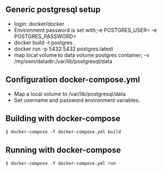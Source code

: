 ## Generic postgresql setup
* login: docker/docker
* Environment password is set with;-e POSTGRES_USER=<user> -e POSTGRES_PASSWORD=<password>
* docker build -t postgres .
* docker run -p 5432:5432 postgres:latest
* map local volume to data volume postgres container; -v /my/own/datadir:/var/lib/postgresql/data

## Configuration docker-compose.yml
* Map a local volume to /var/lib/postgresql/data
* Set username and password environment variables.

## Building with docker-compose
```
$ docker-compose -f docker-compose.yml build
```

## Running with docker-compose
```
$ docker-compose -f docker-compose.yml run
```
